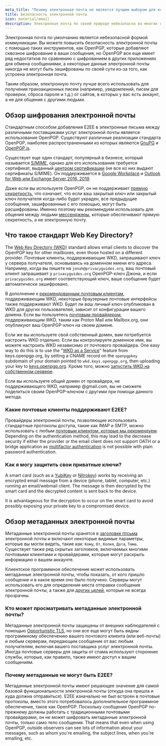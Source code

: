```yaml
---
meta_title: "Почему электронная почта не является лучшим выбором для конфиденциальности и безопасности - Privacy Guides"
title: Безопасность электронной почты
icon: material/email
description: Электронная почта по своей природе небезопасна во многих отношениях, и вот некоторые из причин, по которым она не является нашим лучшим выбором для безопасных коммуникаций.
---
```


Электронная почта по умолчанию является небезопасной формой коммуникации. Вы можете повысить безопасность электронной почты с помощью таких инструментов, как OpenPGP, которые добавляют сквозное шифрование в ваши сообщения, но OpenPGP все еще имеет ряд недостатков по сравнению с шифрованием в других приложениях для обмена сообщениями, а некоторые данные электронной почты никогда не могут быть зашифрованы по своей сути из-за того, как устроена электронная почта.

Таким образом, электронную почту лучше всего использовать для получения транзакционных писем (например, уведомлений, писем для проверки, сброса пароля и т.д.) от сайтов, в которых у вас есть аккаунт, а не для общения с другими людьми.

## Обзор шифрования электронной почты

Стандартным способом добавления E2EE в электронные письма между различными поставщиками услуг электронной почты является использование OpenPGP. Существуют различные реализации стандарта OpenPGP, наиболее распространенными из которых являются [GnuPG](https://en.wikipedia.org/wiki/GNU_Privacy_Guard) и [OpenPGP.js](https://openpgpjs.org).

Существует еще один стандарт, популярный в бизнесе, который называется [S/MIME](https://en.wikipedia.org/wiki/S/MIME), однако для его использования требуется сертификат, выданный [центром сертификации](https://ru.wikipedia.org/wiki/%D0%A6%D0%B5%D0%BD%D1%82%D1%80_%D1%81%D0%B5%D1%80%D1%82%D0%B8%D1%84%D0%B8%D0%BA%D0%B0%D1%86%D0%B8%D0%B8) (не все из них выдают сертификаты S/MIME). Он поддерживается в [Google Workplace](https://support.google.com/a/topic/9061730) и [Outlook for Web или Exchange Server 2016, 2019](https://support.office.com/article/encrypt-messages-by-using-s-mime-in-outlook-on-the-web-878c79fc-7088-4b39-966f-14512658f480).

Даже если вы используете OpenPGP, он не поддерживает [прямую секретность](https://ru.wikipedia.org/wiki/Perfect_forward_secrecy), что означает, что если ваш закрытый ключ или закрытый ключ получателя когда-либо будет украден, все предыдущие сообщения, зашифрованные с его помощью, могут быть расшифрованы. Именно поэтому мы рекомендуем использовать для общения между людьми [мессенджеры](../real-time-communication.md), которые обеспечивают прямую секретность, а не электронную почту.

## Что такое стандарт Web Key Directory?

The [Web Key Directory (WKD)](https://wiki.gnupg.org/WKD) standard allows email clients to discover the OpenPGP key for other mailboxes, even those hosted on a different provider. Почтовые клиенты, поддерживающие WKD, запрашивают ключ у сервера получателя, основываясь на доменном имени его адреса. Например, когда вы пишете на `jonah@privacyguides.org`, ваш почтовый клиент запрашивает у `privacyguides.org` OpenPGP-ключ Джона, и если `privacyguides.org` имеет соответствующий ключ, ваше сообщение будет автоматически зашифровано.

В дополнение к [рекомендованным почтовым клиентам](../email-clients.md), поддерживающим WKD, некоторые браузерные почтовые интерфейсы также поддерживают WKD. Будет ли *ваш личный* ключ опубликован в WKD для других пользователей, зависит от конфигурации вашего домена. Если вы пользуетесь [почтовым провайдером](../email.md#openpgp-compatible-services), поддерживающим WKD, таким как Proton Mail или Mailbox.org, они опубликуют ваш OpenPGP-ключ на своем домене.

Если же вы используете свой собственный домен, вам потребуется настроить WKD отдельно. Если вы контролируете доменное имя, вы можете настроить WKD независимо от почтового провайдера. One easy way to do this is to use the "[WKD as a Service](https://keys.openpgp.org/about/usage#wkd-as-a-service)" feature from keys.openpgp.org, by setting a CNAME record on the `openpgpkey` subdomain of your domain pointed to `wkd.keys.openpgp.org`, then uploading your key to [keys.openpgp.org](https://keys.openpgp.org). Кроме того, можно [запустить WKD на собственном сервере](https://wiki.gnupg.org/WKDHosting).

Если вы используете общий домен от провайдера, не поддерживающего WKD, например @gmail.com, вы не сможете поделиться своим OpenPGP-ключом с другими при помощи данного метода.

### Какие почтовые клиенты поддерживают E2EE?

Провайдеры электронной почты, позволяющие использовать стандартные протоколы доступа, такие как IMAP и SMTP, можно использовать с любым [ почтовым клиентом, которые мы рекомендуем](../email-clients.md). Depending on the authentication method, this may lead to the decrease security if either the provider or the email client does not support OATH or a bridge application as [multifactor authentication](multi-factor-authentication.md) is not possible with plain password authentication.

### Как я могу защитить свои приватные ключи?

A smart card (such as a [YubiKey](https://support.yubico.com/hc/articles/360013790259-Using-Your-YubiKey-with-OpenPGP) or [Nitrokey](../security-keys.md#nitrokey)) works by receiving an encrypted email message from a device (phone, tablet, computer, etc.) running an email/webmail client. The message is then decrypted by the smart card and the decrypted content is sent back to the device.

It is advantageous for the decryption to occur on the smart card to avoid possibly exposing your private key to a compromised device.

## Обзор метаданных электронной почты

Метаданные электронной почты хранятся в [заголовке птсьма](https://ru.wikipedia.org/wiki/%D0%AD%D0%BB%D0%B5%D0%BA%D1%82%D1%80%D0%BE%D0%BD%D0%BD%D0%B0%D1%8F_%D0%BF%D0%BE%D1%87%D1%82%D0%B0#%D0%97%D0%B0%D0%B3%D0%BE%D0%BB%D0%BE%D0%B2%D0%BA%D0%B8_%D0%BF%D0%B8%D1%81%D1%8C%D0%BC%D0%B0) электронной почты и включают некоторые видимые параметры, которые вы могли видеть, такие как: `Кому`, `От`, `Копия`, `Дата`, `Тема`. Существует также ряд скрытых заголовков, включаемых многими почтовыми клиентами и провайдерами, которые могут раскрыть информацию о вашем аккаунте.

Клиентское программное обеспечение может использовать метаданные электронной почты, чтобы показать, от кого пришло сообщение и в какое время оно было получено. Серверы могут использовать его для определения места отправки сообщения электронной почты, а также для [других целей](https://ru.wikipedia.org/wiki/%D0%AD%D0%BB%D0%B5%D0%BA%D1%82%D1%80%D0%BE%D0%BD%D0%BD%D0%B0%D1%8F_%D0%BF%D0%BE%D1%87%D1%82%D0%B0#%D0%97%D0%B0%D0%B3%D0%BE%D0%BB%D0%BE%D0%B2%D0%BA%D0%B8_%D0%BF%D0%B8%D1%81%D1%8C%D0%BC%D0%B0), которые не всегда прозрачны.

### Кто может просматривать метаданные электронной почты?

Метаданные электронной почты защищены от внешних наблюдателей с помощью [Opportunistic TLS](https://en.wikipedia.org/wiki/Opportunistic_TLS), но они все еще могут быть видны программному обеспечению вашего почтового клиента (или веб-почты) и любым серверам, передающим сообщение от вас любым получателям, включая вашего поставщика услуг электронной почты. Иногда почтовые серверы для защиты от спама используют сторонние службы, которые, как правило, также имеют доступ к вашим сообщениям.

### Почему метаданные не могут быть E2EE?

Метаданные электронной почты имеют решающее значение для самой базовой функциональности электронной почты (откуда она пришла и куда должна отправиться). E2EE изначально не был встроен в почтовые протоколы, вместо этого потребовалось дополнительное программное обеспечение, такое как OpenPGP. Поскольку сообщения OpenPGP по-прежнему должны работать с традиционными почтовыми провайдерами, он не может шифровать метаданные электронной почты, только само тело сообщения. That means that even when using OpenPGP, outside observers can see lots of information about your messages, such as whom you're emailing, the subject lines, when you're emailing, etc.
